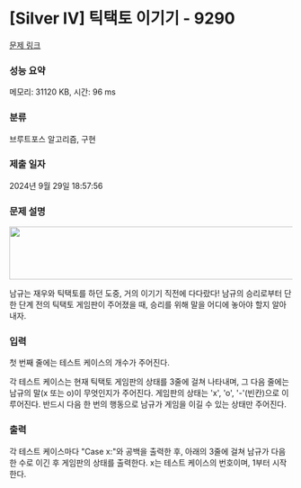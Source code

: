 # [Silver IV] 틱택토 이기기 - 9290 

[문제 링크](https://www.acmicpc.net/problem/9290) 

### 성능 요약

메모리: 31120 KB, 시간: 96 ms

### 분류

브루트포스 알고리즘, 구현

### 제출 일자

2024년 9월 29일 18:57:56

### 문제 설명

<p style="text-align: center;"><img alt="" src="https://onlinejudgeimages.s3-ap-northeast-1.amazonaws.com/problem/9290/1.png" style="height:94px; width:608px"></p>

<p>남규는 재우와 틱택토를 하던 도중, 거의 이기기 직전에 다다랐다! 남규의 승리로부터 단 한 단계 전의 틱택토 게임판이 주어졌을 때, 승리를 위해 말을 어디에 놓아야 할지 알아내자.</p>

### 입력 

 <p>첫 번째 줄에는 테스트 케이스의 개수가 주어진다.</p>

<p>각 테스트 케이스는 현재 틱택토 게임판의 상태를 3줄에 걸쳐 나타내며, 그 다음 줄에는 남규의 말(x 또는 o)이 무엇인지가 주어진다. 게임판의 상태는 'x', 'o', '-'(빈칸)으로 이루어진다. 반드시 다음 한 번의 행동으로 남규가 게임을 이길 수 있는 상태만 주어진다.</p>

### 출력 

 <p>각 테스트 케이스마다 "Case x:"와 공백을 출력한 후, 아래의 3줄에 걸쳐 남규가 다음 한 수로 이긴 후 게임판의 상태를 출력한다. x는 테스트 케이스의 번호이며, 1부터 시작한다.</p>

